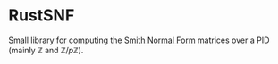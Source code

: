 # RustSNF

Small library for computing the [Smith Normal Form](https://en.wikipedia.org/wiki/Smith_normal_form)
matrices over a PID (mainly $\mathbb{Z}$ and $\mathbb{Z} / p \mathbb{Z}$).
